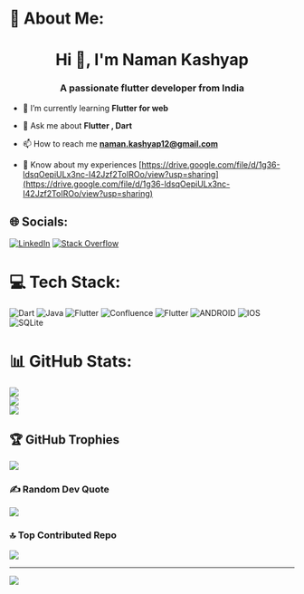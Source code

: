 # 💫 About Me:
<h1 align="center">Hi 👋, I'm Naman Kashyap</h1>
<h3 align="center">A passionate flutter developer from India</h3>

- 🌱 I’m currently learning **Flutter for web**

- 💬 Ask me about **Flutter , Dart**

- 📫 How to reach me **naman.kashyap12@gmail.com**

- 📄 Know about my experiences [https://drive.google.com/file/d/1g36-ldsqOepiULx3nc-I42Jzf2ToIROo/view?usp=sharing](https://drive.google.com/file/d/1g36-ldsqOepiULx3nc-I42Jzf2ToIROo/view?usp=sharing)

## 🌐 Socials:
[![LinkedIn](https://img.shields.io/badge/LinkedIn-%230077B5.svg?logo=linkedin&logoColor=white)](https://linkedin.com/in/naman-kashyap) [![Stack Overflow](https://img.shields.io/badge/-Stackoverflow-FE7A16?logo=stack-overflow&logoColor=white)](https://stackoverflow.com/users/8555008) 

# 💻 Tech Stack:
![Dart](https://img.shields.io/badge/dart-%230175C2.svg?style=for-the-badge&logo=dart&logoColor=white) ![Java](https://img.shields.io/badge/java-%23ED8B00.svg?style=for-the-badge&logo=java&logoColor=white) ![Flutter](https://img.shields.io/badge/Flutter-%2302569B.svg?style=for-the-badge&logo=Flutter&logoColor=white) ![Confluence](https://img.shields.io/badge/confluence-%23172BF4.svg?style=for-the-badge&logo=confluence&logoColor=white) ![Flutter](https://img.shields.io/badge/Flutter-%2302569B.svg?style=for-the-badge&logo=Flutter&logoColor=white) ![ANDROID](https://img.shields.io/badge/android-%2320232a.svg?style=for-the-badge&logo=android&logoColor=%a4c639) ![IOS](https://img.shields.io/badge/IOS-%2320232a.svg?style=for-the-badge&logo=apple&logoColor=white) ![SQLite](https://img.shields.io/badge/sqlite-%2307405e.svg?style=for-the-badge&logo=sqlite&logoColor=white)
# 📊 GitHub Stats:
![](https://github-readme-stats.vercel.app/api?username=namankk&theme=default&hide_border=false&include_all_commits=false&count_private=false)<br/>
![](https://github-readme-streak-stats.herokuapp.com/?user=namankk&theme=default&hide_border=false)<br/>
![](https://github-readme-stats.vercel.app/api/top-langs/?username=namankk&theme=default&hide_border=false&include_all_commits=false&count_private=false&layout=compact)

## 🏆 GitHub Trophies
![](https://github-profile-trophy.vercel.app/?username=namankk&theme=dark&no-frame=false&no-bg=false&margin-w=4)

### ✍️ Random Dev Quote
![](https://quotes-github-readme.vercel.app/api?type=horizontal&theme=light)

### 🔝 Top Contributed Repo
![](https://github-contributor-stats.vercel.app/api?username=namankk&limit=5&theme=dark_dimmed&combine_all_yearly_contributions=true)


---
[![](https://visitcount.itsvg.in/api?id=namankk&icon=1&color=3)](https://visitcount.itsvg.in)

<!-- Proudly created with GPRM ( https://gprm.itsvg.in ) -->
